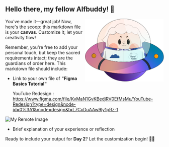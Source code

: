 ## Hello there, my fellow Alfbuddy! 💖

<img align="right" width="250px" src="../../assets/alf/alf-ufo.png">

You've made it—great job! Now, here's the scoop: this markdown file is your **canvas**. Customize it; let your creativity flow!

Remember, you're free to add your personal touch, but keep the sacred requirements intact; they are the guardians of order here. This markdown file should include:
- Link to your own file of **"Figma Basics Tutorial"**

  YouTube Redesign : https://www.figma.com/file/KvMaN1GvKBedjRV0EfMsMu/YouTube-Redesign?type=design&node-id=0%3A1&mode=design&t=L7CxDuAAw9ly1pRz-1

![My Remote Image]([https://www.dropbox.com/s/.../my-remote-image.jpg?dl=0](https://www.figma.com/file/KvMaN1GvKBedjRV0EfMsMu/YouTube-Redesign?type=design&node-id=0%3A1&mode=design&t=L7CxDuAAw9ly1pRz-1))



- Brief explanation of your experience or reflection

Ready to include your output for **Day 2**? Let the customization begin! 🚀✨

<!-- You may now delete and modify the content of this file -->

